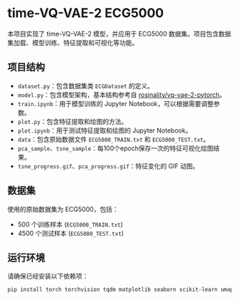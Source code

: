 # time-VQ-VAE-2 ECG5000

本项目实现了 time-VQ-VAE-2 模型，并应用于 ECG5000 数据集。项目包含数据集加载、模型训练、特征提取和可视化等功能。

## 项目结构

- `dataset.py`：包含数据集类 `ECGDataset` 的定义。
- `model.py`：包含模型架构，基本结构参考自 [rosinality/vq-vae-2-pytorch](https://github.com/rosinality/vq-vae-2-pytorch)。
- `train.ipynb`：用于模型训练的 Jupyter Notebook，可以根据需要调整参数。
- `plot.py`：包含特征提取和绘图的方法。
- `plot.ipynb`：用于测试特征提取和绘图的 Jupyter Notebook。
- `data`：包含原始数据文件 `ECG5000_TRAIN.txt` 和 `ECG5000_TEST.txt`。
- `pca_sample`、`tsne_sample`：每100个epoch保存一次的特征可视化绘图结果。
- `tsne_progress.gif`、`pca_progress.gif`：特征变化的 GIF 动图。

## 数据集

使用的原始数据集为 ECG5000，包括：
- 500 个训练样本 (`ECG5000_TRAIN.txt`)
- 4500 个测试样本 (`ECG5000_TEST.txt`)

## 运行环境

请确保已经安装以下依赖项：

```bash
pip install torch torchvision tqdm matplotlib seaborn scikit-learn umap-learn imageio
